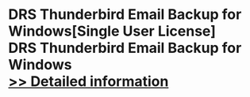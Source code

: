 # DRS Thunderbird Email Backup for Windows[Single User License]<br />DRS Thunderbird Email Backup for Windows<br />[>> Detailed information](https://secure.shareit.com/shareit/product.html?productid=301004419&affiliateid=200057808)